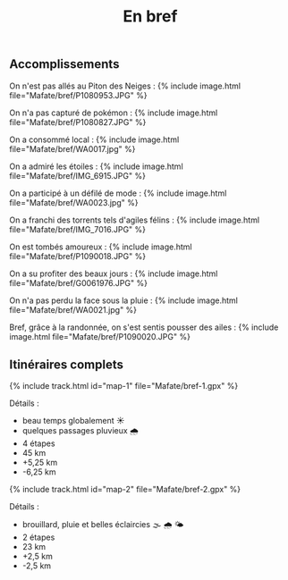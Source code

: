 ﻿---
title: "En bref"
permalink: /Mafate/bref/
sidebar:
  nav: "mafate"
enable_tracks: true
---

## Accomplissements

On n'est pas allés au Piton des Neiges :
{% include image.html file="Mafate/bref/P1080953.JPG" %}

On n'a pas capturé de pokémon :
{% include image.html file="Mafate/bref/P1080827.JPG" %}

On a consommé local :
{% include image.html file="Mafate/bref/WA0017.jpg" %}

On a admiré les étoiles :
{% include image.html file="Mafate/bref/IMG_6915.JPG" %}

On a participé à un défilé de mode :
{% include image.html file="Mafate/bref/WA0023.jpg" %}

On a franchi des torrents tels d'agiles félins :
{% include image.html file="Mafate/bref/IMG_7016.JPG" %}

On est tombés amoureux :
{% include image.html file="Mafate/bref/P1090018.JPG" %}

On a su profiter des beaux jours :
{% include image.html file="Mafate/bref/G0061976.JPG" %}

On n'a pas perdu la face sous la pluie :
{% include image.html file="Mafate/bref/WA0021.jpg" %}

Bref, grâce à la randonnée, on s'est sentis pousser des ailes :
{% include image.html file="Mafate/bref/P1090020.JPG" %}

## Itinéraires complets

{% include track.html id="map-1" file="Mafate/bref-1.gpx" %}

Détails :
* beau temps globalement :sunny:
* quelques passages pluvieux :cloud_with_rain:
* 4 étapes
* 45 km
* +5,25 km
* -6,25 km

{% include track.html id="map-2" file="Mafate/bref-2.gpx" %}

Détails :
* brouillard, pluie et belles éclaircies :fog: :cloud_with_rain: :sun_behind_small_cloud:
* 2 étapes
* 23 km
* +2,5 km
* -2,5 km
